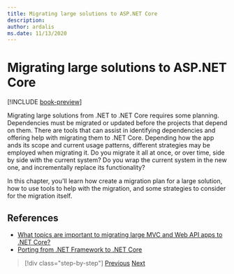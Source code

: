 ```yaml
---
title: Migrating large solutions to ASP.NET Core
description: 
author: ardalis
ms.date: 11/13/2020
---
```


# Migrating large solutions to ASP.NET Core

[!INCLUDE [book-preview](../../../includes/book-preview.md)]

Migrating large solutions from .NET to .NET Core requires some planning. Dependencies must be migrated or updated before the projects that depend on them. There are tools that can assist in identifying dependencies and offering help with migrating them to .NET Core. Depending how the app ands its scope and current usage patterns, different strategies may be employed when migrating it. Do you migrate it all at once, or over time, side by side with the current system? Do you wrap the current system in the new one, and incrementally replace its functionality?

In this chapter, you'll learn how create a migration plan for a large solution, how to use tools to help with the migration, and some strategies to consider for the migration itself.

## References

- [What topics are important to migrating large MVC and Web API apps to .NET Core?](https://twitter.com/ardalis/status/1313669040859217921)
- [Porting from .NET Framework to .NET Core](https://docs.microsoft.com/dotnet/core/porting/)

>[!div class="step-by-step"]
>[Previous](testing-differences.md)
>[Next](identify-migration-sequence.md)
